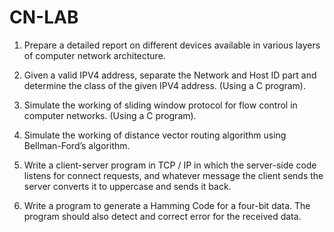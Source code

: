 # CN-LAB

1. Prepare a detailed report on different devices available in various layers of computer network
architecture.

2. Given a valid IPV4 address, separate the Network and Host ID part and determine the class of
the given IPV4 address. (Using a C program).

3. Simulate the working of sliding window protocol for flow control in computer networks. (Using
a C program).

4. Simulate the working of distance vector routing algorithm using Bellman-Ford’s algorithm.

5. Write a client-server program in TCP / IP in which the server-side code listens for connect
requests, and whatever message the client sends the server converts it to uppercase and sends it
back.

6. Write a program to generate a Hamming Code for a four-bit data. The program should also
detect and correct error for the received data.
